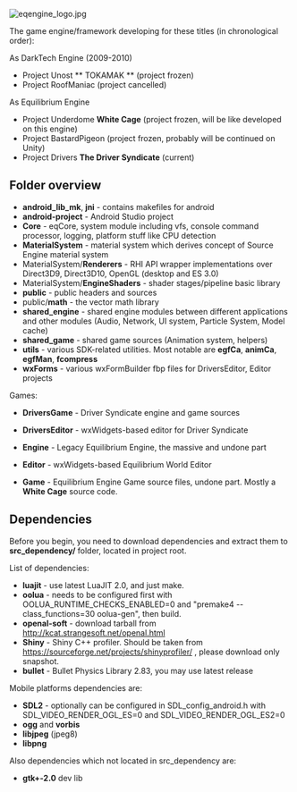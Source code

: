 ![eqengine_logo.jpg](https://bitbucket.org/repo/BzA5LG/images/960076965-eqengine_logo.jpg)

The game engine/framework developing for these titles (in chronological order):

As DarkTech Engine (2009-2010)
* Project Unost ** TOKAMAK ** (project frozen)
* Project RoofManiac (project cancelled)

As Equilibrium Engine
* Project Underdome **White Cage** (project frozen, will be like developed on this engine)
* Project BastardPigeon (project frozen, probably will be continued on Unity)
* Project Drivers **The Driver Syndicate** (current)

Folder overview
-------------

* **android_lib_mk**, **jni** - contains makefiles for android
* **android-project** - Android Studio project
* **Core** - eqCore, system module including vfs, console command processor, logging, platform stuff like CPU detection
* **MaterialSystem** - material system which derives concept of Source Engine material system
* MaterialSystem/**Renderers** - RHI API wrapper implementations over Direct3D9, Direct3D10, OpenGL (desktop and ES 3.0)
* MaterialSystem/**EngineShaders** - shader stages/pipeline basic library
* **public** - public headers and sources
* public/**math** - the vector math library
* **shared_engine** - shared engine modules between different applications and other modules (Audio, Network, UI system, Particle System, Model cache)
* **shared_game** - shared game sources (Animation system, helpers)
* **utils** - various SDK-related utilities. Most notable are **egfCa**, **animCa**, **egfMan**, **fcompress**
* **wxForms** - various wxFormBuilder fbp files for DriversEditor, Editor projects

Games:

* **DriversGame** - Driver Syndicate engine and game sources
* **DriversEditor** - wxWidgets-based editor for Driver Syndicate

* **Engine** - Legacy Equilibrium Engine, the massive and undone part
* **Editor** - wxWidgets-based Equilibrium World Editor
* **Game** - Equilibrium Engine Game source files, undone part. Mostly a **White Cage** source code.

Dependencies
-------------

Before you begin, you need to download dependencies and extract them to **src_dependency/** folder, located in project root.

List of dependencies:

* **luajit** - use latest LuaJIT 2.0, and just make.
* **oolua** - needs to be configured first with OOLUA_RUNTIME_CHECKS_ENABLED=0 and "premake4 --class_functions=30 oolua-gen", then build.
* **openal-soft** - download tarball from http://kcat.strangesoft.net/openal.html
* **Shiny** - Shiny C++ profiler. Should be taken from https://sourceforge.net/projects/shinyprofiler/ , please download only snapshot.
* **bullet** - Bullet Physics Library 2.83, you may use latest release

Mobile platforms dependencies are:

* **SDL2** - optionally can be configured in SDL_config_android.h with SDL_VIDEO_RENDER_OGL_ES=0 and SDL_VIDEO_RENDER_OGL_ES2=0
* **ogg** and **vorbis**
* **libjpeg** (jpeg8)
* **libpng**

Also dependencies which not located in src_dependency are:

* **gtk+-2.0** dev lib